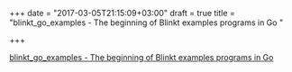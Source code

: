 +++
date = "2017-03-05T21:15:09+03:00"
draft = true
title = "blinkt_go_examples - The beginning of Blinkt examples programs in Go "

+++

<p><a href="https://t.co/9CWfyUjNRJ">blinkt_go_examples - The beginning of Blinkt examples programs in Go </a></p>

